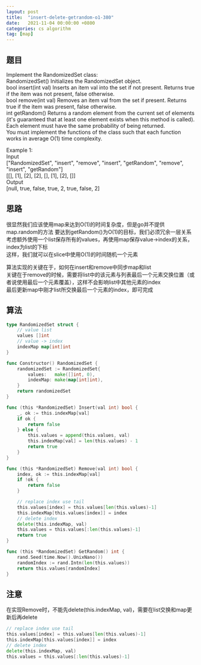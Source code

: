 ```yaml
---
layout: post
title:  "insert-delete-getrandom-o1-380"
date:   2021-11-04 00:00:00 +0800
categories: cs algorithm
tag: [map]
---
```


## 题目

Implement the RandomizedSet class:  
RandomizedSet() Initializes the RandomizedSet object.  
bool insert(int val) Inserts an item val into the set if not present. Returns true if the item was not present, false otherwise.  
bool remove(int val) Removes an item val from the set if present. Returns true if the item was present, false otherwise.  
int getRandom() Returns a random element from the current set of elements (it's guaranteed that at least one element exists when this method is called). Each element must have the same probability of being returned.  
You must implement the functions of the class such that each function works in average O(1) time complexity.  
  
Example 1:  
Input  
["RandomizedSet", "insert", "remove", "insert", "getRandom", "remove", "insert", "getRandom"]  
[[], [1], [2], [2], [], [1], [2], []]  
Output  
[null, true, false, true, 2, true, false, 2]  

## 思路

很显然我们应该使用map来达到O(1)的时间复杂度，但是go并不提供map.random的方法
要达到getRandom()为O(1)的目标，我们必须冗余一层关系  
考虑额外使用一个list保存所有的values，再使用map保存value->index的关系，index为list的下标  
这样，我们就可以在slice中使用O(1)的时间随机一个元素  
  
算法实现的关键在于，如何在insert和remove中同步map和list  
关键在于remove的时候，需要将list中的该元素与列表最后一个元素交换位置（或者说使用最后一个元素覆盖），这样不会影响list中其他元素的index  
最后更新map中刚才list所交换最后一个元素的index，即可完成  

## 算法

```go
type RandomizedSet struct {
	// value list
	values []int
	// value -> index
	indexMap map[int]int
}

func Constructor() RandomizedSet {
	randomizedSet := RandomizedSet{
		values:   make([]int, 0),
		indexMap: make(map[int]int),
	}
	return randomizedSet
}

func (this *RandomizedSet) Insert(val int) bool {
	_, ok := this.indexMap[val]
	if ok {
		return false
	} else {
		this.values = append(this.values, val)
		this.indexMap[val] = len(this.values) - 1
		return true
	}
}

func (this *RandomizedSet) Remove(val int) bool {
	index, ok := this.indexMap[val]
	if !ok {
		return false
	}

	// replace index use tail
	this.values[index] = this.values[len(this.values)-1]
	this.indexMap[this.values[index]] = index
	// delete index
	delete(this.indexMap, val)
	this.values = this.values[:len(this.values)-1]
	return true
}

func (this *RandomizedSet) GetRandom() int {
	rand.Seed(time.Now().UnixNano())
	randomIndex := rand.Intn(len(this.values))
	return this.values[randomIndex]
}
```

## 注意

在实现Remove时，不能先delete(this.indexMap, val)，需要在list交换和map更新后再delete

```go
// replace index use tail
this.values[index] = this.values[len(this.values)-1]
this.indexMap[this.values[index]] = index
// delete index
delete(this.indexMap, val)
this.values = this.values[:len(this.values)-1]
```

